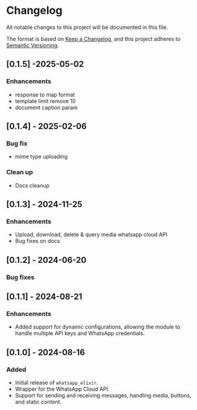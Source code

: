# Changelog

All notable changes to this project will be documented in this file.

The format is based on [Keep a Changelog](https://keepachangelog.com/en/1.0.0/), and this project adheres to [Semantic Versioning](https://semver.org/spec/v2.0.0.html).

## [0.1.5] -2025-05-02

### Enhancements
- response to map format
- template limit remove 10
- document caption param

## [0.1.4] - 2025-02-06
### Bug fix
- mime type uploading
### Clean up
- Docs cleanup

## [0.1.3] - 2024-11-25
### Enhancements
- Upload, download, delete & query media  whatsapp cloud  API
- Bug fixes on docs

## [0.1.2] - 2024-06-20
### Bug fixes

## [0.1.1] - 2024-08-21
### Enhancements
- Added support for dynamic configurations, allowing the module to handle multiple API keys and WhatsApp credentials.


## [0.1.0] - 2024-08-16
### Added
- Initial release of `whatsapp_elixir`.
- Wrapper for the WhatsApp Cloud API.
- Support for sending and receiving messages, handling media, buttons, and static content.




